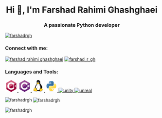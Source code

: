 <h1 align="center">Hi 👋, I'm Farshad Rahimi Ghashghaei</h1>
<h3 align="center">A passionate Python developer</h3>

<p align="left"> <a href="https://github.com/ryo-ma/github-profile-trophy"><img src="https://github-profile-trophy.vercel.app/?username=farshadrgh" alt="farshadrgh" /></a> </p>

<h3 align="left">Connect with me:</h3>
<p align="left">
<a href="https://linkedin.com/in/farshad-rahimi-ghashghaei-b619551b8" target="blank"><img align="center" src="https://raw.githubusercontent.com/rahuldkjain/github-profile-readme-generator/master/src/images/icons/Social/linked-in-alt.svg" alt="farshad rahimi ghashghaei" height="30" width="40" /></a>
<a href="https://instagram.com/farshad_r_gh" target="blank"><img align="center" src="https://raw.githubusercontent.com/rahuldkjain/github-profile-readme-generator/master/src/images/icons/Social/instagram.svg" alt="farshad_r_gh" height="30" width="40" /></a>
</p>

<h3 align="left">Languages and Tools:</h3>
<p align="left"> <a href="https://www.w3schools.com/cpp/" target="_blank"> <img src="https://raw.githubusercontent.com/devicons/devicon/master/icons/cplusplus/cplusplus-original.svg" alt="cplusplus" width="40" height="40"/> </a> <a href="https://www.w3schools.com/cs/" target="_blank"> <img src="https://raw.githubusercontent.com/devicons/devicon/master/icons/csharp/csharp-original.svg" alt="csharp" width="40" height="40"/> </a> <a href="https://www.linux.org/" target="_blank"> <img src="https://raw.githubusercontent.com/devicons/devicon/master/icons/linux/linux-original.svg" alt="linux" width="40" height="40"/> </a> <a href="https://www.python.org" target="_blank"> <img src="https://raw.githubusercontent.com/devicons/devicon/master/icons/python/python-original.svg" alt="python" width="40" height="40"/> </a> <a href="https://unity.com/" target="_blank"> <img src="https://www.vectorlogo.zone/logos/unity3d/unity3d-icon.svg" alt="unity" width="40" height="40"/> </a> <a href="https://unrealengine.com/" target="_blank"> <img src="https://raw.githubusercontent.com/kenangundogan/fontisto/036b7eca71aab1bef8e6a0518f7329f13ed62f6b/icons/svg/brand/unreal-engine.svg" alt="unreal" width="40" height="40"/> </a> </p>

<p><img align="left" src="https://github-readme-stats.vercel.app/api/top-langs?username=farshadrgh&show_icons=true&locale=en&layout=compact" alt="farshadrgh" /></p>

<p>&nbsp;<img align="center" src="https://github-readme-stats.vercel.app/api?username=farshadrgh&show_icons=true&locale=en" alt="farshadrgh" /></p>

<p><img align="center" src="https://github-readme-streak-stats.herokuapp.com/?user=farshadrgh&" alt="farshadrgh" /></p>

